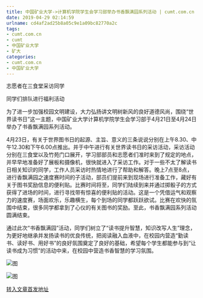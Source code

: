 ```yaml
---
title: 中国矿业大学->计算机学院学生会学习部举办书香飘满园系列活动 | cumt.com.cn
date: 2019-04-29 02:14:59
urlname: cd4af2ad25b8a05c9e1a09bc82770a2c
tags: 
- cumt.com.cn
- cumt
- 中国矿业大学
- 矿大
categories:
- cumt.com.cn
- 中国矿业大学
---
```


志愿者在三食堂采访同学

同学们排队进行福利活动

为了进一步加强校园文明建设，大力弘扬讲文明树新风的良好道德风尚，围绕“世界读书日”这一主题，中国矿业大学计算机学院学生会学习部于4月21日至4月24日举办了书香飘满园系列活动。

4月23日，有关于世界图书日的起源、主旨、意义的三条说说分别在上午8.30、中午12.30和下午6.00点推出。并于中午进行有关世界读书日的采访活动，采访活动分别在三食堂以及竹苑门口展开，学习部部员和志愿者们准时来到了规定的地点，并早早地准备好了展板和摄像机，很快就进入了采访工作。对于一些不太了解读书日相关知识的同学，工作人员采访时热情地进行了帮助和解答。晚上7点至8点，进行香飘满园之速度赛时间的子活动，部员们提前来到现场进行准备工作，藏好有关于图书奖励信息的便利贴。比赛时间将至，同学们陆续到来并通过掷骰子的方式获得了进场的时间，进行寻找带有惊喜的便利贴的活动。这是一个凭借运气和观察力的速度赛，场面欢乐，乐趣横生，每个到场的同学都跃跃欲试。比赛在欢快的氛围中结束，很多同学都拿到了心仪的有关图书的奖励。至此，书香飘满园系列活动圆满结束。

通过此次“书香飘满园”活动，同学们树立了“读书提升智慧，知识改写人生”理念，为更好地继承并发扬读书的优良传统，把阅读融入血液中，在校园内营造“勤读书、读好书、用好书”的良好氛围奠定了良好的基础，希望每个学生都能参与到“让读书成为习惯”的活动中来，在校园中营造书香智慧的学习氛围。

![图](http://xwzx.cumt.edu.cn/_upload/article/images/2f/f1/f0210417464b8daa28f5cd0a69fd/fde11729-e1a1-4d55-97ef-1cec7b5c61ed.jpg)

![图](http://xwzx.cumt.edu.cn/_upload/article/images/2f/f1/f0210417464b8daa28f5cd0a69fd/aa7744e5-4d35-4205-9b0b-99f27ac7086e.jpg)

[转入文章首发地址](http://xwzx.cumt.edu.cn/f7/1b/c523a522011/page.htm)